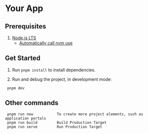 # Your App

## Prerequisites

1. [Node.js LTS](https://github.com/nodejs/Release)
   - [Automatically call nvm use](https://github.com/nvm-sh/nvm#deeper-shell-integration)

## Get Started

1. Run `pnpm install` to install dependencies.

2. Run and debug the project, in development mode:

```
 pnpm dev
```

## Other commands

```
 pnpm run new           To create more project elements, such as application portals
 pnpm run build         Build Production Target
 pnpm run serve         Run Production Target
```

